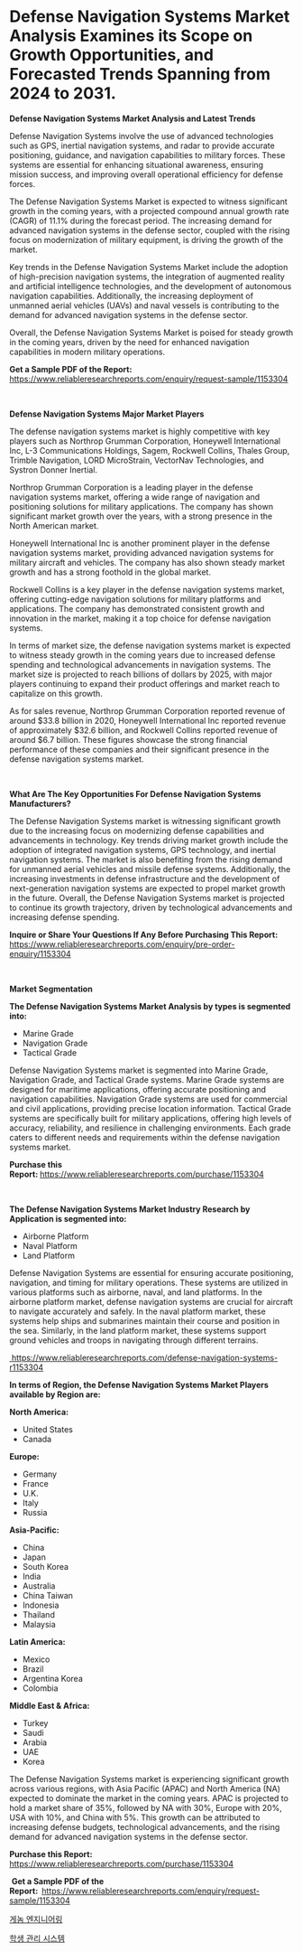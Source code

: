 <p><h1>Defense Navigation Systems Market Analysis Examines its Scope on Growth Opportunities, and Forecasted Trends Spanning from 2024 to 2031.</h1></p><p><strong>Defense Navigation Systems Market Analysis and Latest Trends</strong></p>
<p><p>Defense Navigation Systems involve the use of advanced technologies such as GPS, inertial navigation systems, and radar to provide accurate positioning, guidance, and navigation capabilities to military forces. These systems are essential for enhancing situational awareness, ensuring mission success, and improving overall operational efficiency for defense forces.</p><p>The Defense Navigation Systems Market is expected to witness significant growth in the coming years, with a projected compound annual growth rate (CAGR) of 11.1% during the forecast period. The increasing demand for advanced navigation systems in the defense sector, coupled with the rising focus on modernization of military equipment, is driving the growth of the market.</p><p>Key trends in the Defense Navigation Systems Market include the adoption of high-precision navigation systems, the integration of augmented reality and artificial intelligence technologies, and the development of autonomous navigation capabilities. Additionally, the increasing deployment of unmanned aerial vehicles (UAVs) and naval vessels is contributing to the demand for advanced navigation systems in the defense sector.</p><p>Overall, the Defense Navigation Systems Market is poised for steady growth in the coming years, driven by the need for enhanced navigation capabilities in modern military operations.</p></p>
<p><strong>Get a Sample PDF of the Report:&nbsp;</strong> <a href="https://www.reliableresearchreports.com/enquiry/request-sample/1153304">https://www.reliableresearchreports.com/enquiry/request-sample/1153304</a></p>
<p>&nbsp;</p>
<p><strong>Defense Navigation Systems Major Market Players</strong></p>
<p><p>The defense navigation systems market is highly competitive with key players such as Northrop Grumman Corporation, Honeywell International Inc, L-3 Communications Holdings, Sagem, Rockwell Collins, Thales Group, Trimble Navigation, LORD MicroStrain, VectorNav Technologies, and Systron Donner Inertial. </p><p>Northrop Grumman Corporation is a leading player in the defense navigation systems market, offering a wide range of navigation and positioning solutions for military applications. The company has shown significant market growth over the years, with a strong presence in the North American market.</p><p>Honeywell International Inc is another prominent player in the defense navigation systems market, providing advanced navigation systems for military aircraft and vehicles. The company has also shown steady market growth and has a strong foothold in the global market.</p><p>Rockwell Collins is a key player in the defense navigation systems market, offering cutting-edge navigation solutions for military platforms and applications. The company has demonstrated consistent growth and innovation in the market, making it a top choice for defense navigation systems.</p><p>In terms of market size, the defense navigation systems market is expected to witness steady growth in the coming years due to increased defense spending and technological advancements in navigation systems. The market size is projected to reach billions of dollars by 2025, with major players continuing to expand their product offerings and market reach to capitalize on this growth.</p><p>As for sales revenue, Northrop Grumman Corporation reported revenue of around $33.8 billion in 2020, Honeywell International Inc reported revenue of approximately $32.6 billion, and Rockwell Collins reported revenue of around $6.7 billion. These figures showcase the strong financial performance of these companies and their significant presence in the defense navigation systems market.</p></p>
<p>&nbsp;</p>
<p><strong>What Are The Key Opportunities For Defense Navigation Systems Manufacturers?</strong></p>
<p><p>The Defense Navigation Systems market is witnessing significant growth due to the increasing focus on modernizing defense capabilities and advancements in technology. Key trends driving market growth include the adoption of integrated navigation systems, GPS technology, and inertial navigation systems. The market is also benefiting from the rising demand for unmanned aerial vehicles and missile defense systems. Additionally, the increasing investments in defense infrastructure and the development of next-generation navigation systems are expected to propel market growth in the future. Overall, the Defense Navigation Systems market is projected to continue its growth trajectory, driven by technological advancements and increasing defense spending.</p></p>
<p><strong>Inquire or Share Your Questions If Any Before Purchasing This Report:</strong> <a href="https://www.reliableresearchreports.com/enquiry/pre-order-enquiry/1153304">https://www.reliableresearchreports.com/enquiry/pre-order-enquiry/1153304</a></p>
<p>&nbsp;</p>
<p><strong>Market Segmentation</strong></p>
<p><strong>The Defense Navigation Systems Market Analysis by types is segmented into:</strong></p>
<p><ul><li>Marine Grade</li><li>Navigation Grade</li><li>Tactical Grade</li></ul></p>
<p><p>Defense Navigation Systems market is segmented into Marine Grade, Navigation Grade, and Tactical Grade systems. Marine Grade systems are designed for maritime applications, offering accurate positioning and navigation capabilities. Navigation Grade systems are used for commercial and civil applications, providing precise location information. Tactical Grade systems are specifically built for military applications, offering high levels of accuracy, reliability, and resilience in challenging environments. Each grade caters to different needs and requirements within the defense navigation systems market.</p></p>
<p><strong>Purchase this Report:&nbsp;</strong><a href="https://www.reliableresearchreports.com/purchase/1153304">https://www.reliableresearchreports.com/purchase/1153304</a></p>
<p>&nbsp;</p>
<p><strong>The Defense Navigation Systems Market Industry Research by Application is segmented into:</strong></p>
<p><ul><li>Airborne Platform</li><li>Naval Platform</li><li>Land Platform</li></ul></p>
<p><p>Defense Navigation Systems are essential for ensuring accurate positioning, navigation, and timing for military operations. These systems are utilized in various platforms such as airborne, naval, and land platforms. In the airborne platform market, defense navigation systems are crucial for aircraft to navigate accurately and safely. In the naval platform market, these systems help ships and submarines maintain their course and position in the sea. Similarly, in the land platform market, these systems support ground vehicles and troops in navigating through different terrains.</p></p>
<p><a href="https://www.reliableresearchreports.com/defense-navigation-systems-r1153304">&nbsp;https://www.reliableresearchreports.com/defense-navigation-systems-r1153304</a></p>
<p><strong>In terms of Region, the Defense Navigation Systems Market Players available by Region are:</strong></p>
<p>
    <p> <strong> North America: </strong>
        <ul>
            <li>United States</li>
            <li>Canada</li>
        </ul>
        </p> 
    <p> <strong> Europe: </strong>
        <ul>
            <li>Germany</li>
            <li>France</li>
            <li>U.K.</li>
            <li>Italy</li>
            <li>Russia</li>
        </ul>
        </p> 
    <p> <strong> Asia-Pacific: </strong>
        <ul>
            <li>China</li>
            <li>Japan</li>
            <li>South Korea</li>
            <li>India</li>
            <li>Australia</li>
            <li>China Taiwan</li>
            <li>Indonesia</li>
            <li>Thailand</li>
            <li>Malaysia</li>
        </ul>
        </p> 
    <p> <strong> Latin America: </strong>
        <ul>
            <li>Mexico</li>
            <li>Brazil</li>
            <li>Argentina Korea</li>
            <li>Colombia</li>
        </ul>
        </p> 
    <p> <strong> Middle East & Africa: </strong>
        <ul>
            <li>Turkey</li>
            <li>Saudi</li>
            <li>Arabia</li>
            <li>UAE</li>
            <li>Korea</li>
        </ul>
    </p>
    </p>
<p><p>The Defense Navigation Systems market is experiencing significant growth across various regions, with Asia Pacific (APAC) and North America (NA) expected to dominate the market in the coming years. APAC is projected to hold a market share of 35%, followed by NA with 30%, Europe with 20%, USA with 10%, and China with 5%. This growth can be attributed to increasing defense budgets, technological advancements, and the rising demand for advanced navigation systems in the defense sector.</p></p>
<p><strong>Purchase this Report: </strong><a href="https://www.reliableresearchreports.com/purchase/1153304">https://www.reliableresearchreports.com/purchase/1153304</a></p>
<p>&nbsp;<strong>Get a Sample PDF of the Report:&nbsp;&nbsp;</strong><a href="https://www.reliableresearchreports.com/enquiry/request-sample/1153304">https://www.reliableresearchreports.com/enquiry/request-sample/1153304</a></p>
<p><strong></strong></p>
<p><p><a href="https://medium.com/@obiemante1922/%EC%9C%A0%EC%A0%84%EC%B2%B4-%EA%B3%B5%ED%95%99-%EC%8B%9C%EC%9E%A5-%EC%9C%A0%ED%98%95-%EC%9D%91%EC%9A%A9-%EB%B0%8F-%EC%A7%80%EB%A6%AC%EB%B3%84-%EC%A2%85%ED%95%A9-%ED%8F%89%EA%B0%80-c153b43d5308">게놈 엔지니어링</a></p><p><a href="https://medium.com/@jeralderzog65756e/2024%EB%85%84%EB%B6%80%ED%84%B0-2031%EB%85%84%EA%B9%8C%EC%A7%80-%EC%98%88%EC%B8%A1%EB%90%9C-%ED%95%99%EC%83%9D-%EA%B4%80%EB%A6%AC-%EC%8B%9C%EC%8A%A4%ED%85%9C-%EC%8B%9C%EC%9E%A5-%EB%8F%99%ED%96%A5-%EB%B0%8F-%EC%8B%9C%EC%9E%A5-%EB%B6%84%EC%84%9D-32832968da02">학생 관리 시스템</a></p></p>